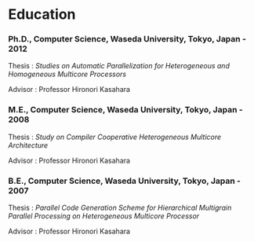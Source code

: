 Education
=========

### **Ph.D., Computer Science, Waseda University, Tokyo, Japan - 2012**

Thesis : *Studies on Automatic Parallelization for Heterogeneous and Homogeneous Multicore Processors*

Advisor : Professor Hironori Kasahara

### **M.E., Computer Science, Waseda University, Tokyo, Japan - 2008**

Thesis : *Study on Compiler Cooperative Heterogeneous Multicore Architecture*

Advisor : Professor Hironori Kasahara

### **B.E., Computer Science, Waseda University, Tokyo, Japan - 2007**

Thesis : *Parallel Code Generation Scheme for Hierarchical Multigrain Parallel Processing on Heterogeneous Multicore Processor*

Advisor : Professor Hironori Kasahara